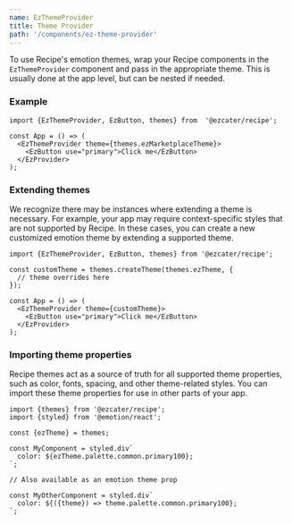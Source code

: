 ```yaml
---
name: EzThemeProvider
title: Theme Provider
path: '/components/ez-theme-provider'
---
```


To use Recipe's emotion themes, wrap your Recipe components in the `EzThemeProvider` component and pass in the appropriate theme. This is usually done at the app level, but can be nested if needed.

### Example


```tsx
import {EzThemeProvider, EzButton, themes} from  '@ezcater/recipe';

const App = () => (
  <EzThemeProvider theme={themes.ezMarketplaceTheme}>
    <EzButton use="primary">Click me</EzButton>
  </EzProvider>
);
```

### Extending themes

<EzAlert headline="Warning" tagline="Extending themes can make future upgrade paths more difficult and should only be done when there is a valid use case to do so. If you'd like to suggest a change to a supported theme, please reach out to the Recipe team." use="warning" ></EzAlert>

We recognize there may be instances where extending a theme is necessary. For example, your app may require context-specific styles that are not supported by Recipe. In these cases, you can create a new customized emotion theme by extending a supported theme.

```tsx
import {EzThemeProvider, EzButton, themes} from '@ezcater/recipe';

const customTheme = themes.createTheme(themes.ezTheme, {
  // theme overrides here
});

const App = () => (
  <EzThemeProvider theme={customTheme}>
    <EzButton use="primary">Click me</EzButton>
  </EzProvider>
);
```

### Importing theme properties

Recipe themes act as a source of truth for all supported theme properties, such as color, fonts, spacing, and other theme-related styles. You can import these theme properties for use in other parts of your app.

```tsx
import {themes} from '@ezcater/recipe';
import {styled} from '@emotion/react';

const {ezTheme} = themes;

const MyComponent = styled.div`
  color: ${ezTheme.palette.common.primary100};
`;

// Also available as an emotion theme prop

const MyOtherComponent = styled.div`
  color: ${({theme}) => theme.palette.common.primary100};
`;
```
